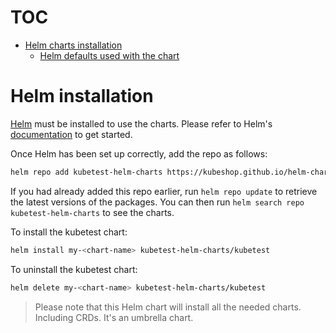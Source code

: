 # TOC 
- [Helm charts installation](#helm-installation)
    * [Helm defaults used with the chart](#helm-defaults-used-with-the-chart)

# Helm installation

[Helm](https://helm.sh) must be installed to use the charts.  Please refer to
Helm's [documentation](https://helm.sh/docs) to get started.

Once Helm has been set up correctly, add the repo as follows:
```sh
helm repo add kubetest-helm-charts https://kubeshop.github.io/helm-charts
```

If you had already added this repo earlier, run `helm repo update` to retrieve
the latest versions of the packages.  You can then run `helm search repo
kubetest-helm-charts` to see the charts.

To install the kubetest chart:
```sh
helm install my-<chart-name> kubetest-helm-charts/kubetest
```
To uninstall the kubetest chart:
```sh
helm delete my-<chart-name> kubetest-helm-charts/kubetest
```
> Please note that this Helm chart will install all the needed charts. Including CRDs. It's an umbrella chart.
